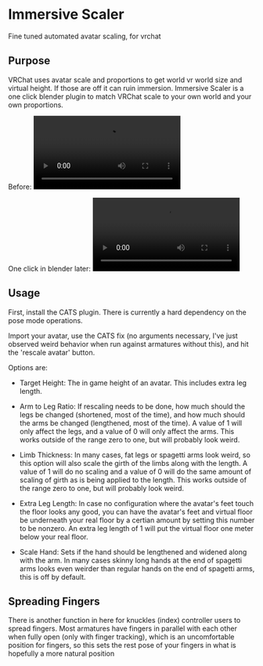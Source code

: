 Immersive Scaler
===========
Fine tuned automated avatar scaling, for vrchat

## Purpose

VRChat uses avatar scale and proportions to get world vr world size
and virtual height. If those are off it can ruin immersion. Immersive
Scaler is a one click blender plugin to match VRChat scale to your own
world and your own proportions.

Before:
![Unscaled Avatar](https://user-images.githubusercontent.com/6687043/134242576-035c0031-f532-40ca-a704-7bb4efc69829.mp4)



One click in blender later:
![Scaled Avatar](https://user-images.githubusercontent.com/6687043/134242292-bbbb7803-377b-440f-8d76-ade58c2176ac.mp4)







## Usage

First, install the CATS plugin. There is currently a hard
dependency on the pose mode operations.

Import your avatar, use the CATS fix (no arguments necessary, I've just observed weird behavior when run against armatures without this), and hit the 'rescale avatar' button.

Options are:

- Target Height: The in game height of an avatar. This includes extra
  leg length.

- Arm to Leg Ratio: If rescaling needs to be done, how much should the
  legs be changed (shortened, most of the time), and how much should
  the arms be changed (lengthened, most of the time). A value of 1
  will only affect the legs, and a value of 0 will only affect the
  arms. This works outside of the range zero to one, but will probably
  look weird.

- Limb Thickness: In many cases, fat legs or spagetti arms look weird,
  so this option will also scale the girth of the limbs along with the
  length. A value of 1 will do no scaling and a value of 0 will do the
  same amount of scaling of girth as is being applied to the
  length. This works outside of the range zero to one, but will
  probably look weird.

- Extra Leg Length: In case no configuration where the avatar's feet
  touch the floor looks any good, you can have the avatar's feet and
  virtual floor be underneath your real floor by a certian amount by
  setting this number to be nonzero. An extra leg length of 1 will put
  the virtual floor one meter below your real floor.

- Scale Hand: Sets if the hand should be lengthened and widened along
  with the arm. In many cases skinny long hands at the end of spagetti
  arms looks even weirder than regular hands on the end of spagetti
  arms, this is off by default.


## Spreading Fingers

There is another function in here for knuckles (index) controller
users to spread fingers. Most armatures have fingers in parallel with
each other when fully open (only with finger tracking), which is an
uncomfortable position for fingers, so this sets the rest pose of your
fingers in what is hopefully a more natural position
